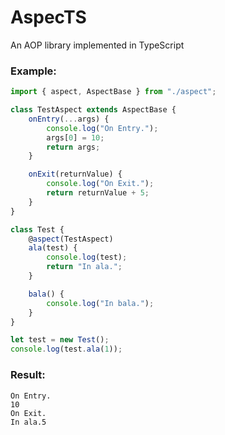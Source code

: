 # AspecTS
An AOP library implemented in TypeScript

### Example:

```typescript
import { aspect, AspectBase } from "./aspect";

class TestAspect extends AspectBase {
    onEntry(...args) {
        console.log("On Entry.");
        args[0] = 10;
        return args;
    }

    onExit(returnValue) {
        console.log("On Exit.");
        return returnValue + 5;
    }
}

class Test {
    @aspect(TestAspect)
    ala(test) {
        console.log(test);
        return "In ala.";
    }

    bala() {
        console.log("In bala.");
    }
}

let test = new Test();
console.log(test.ala(1));
```

### Result:

```
On Entry.
10
On Exit.
In ala.5
```
